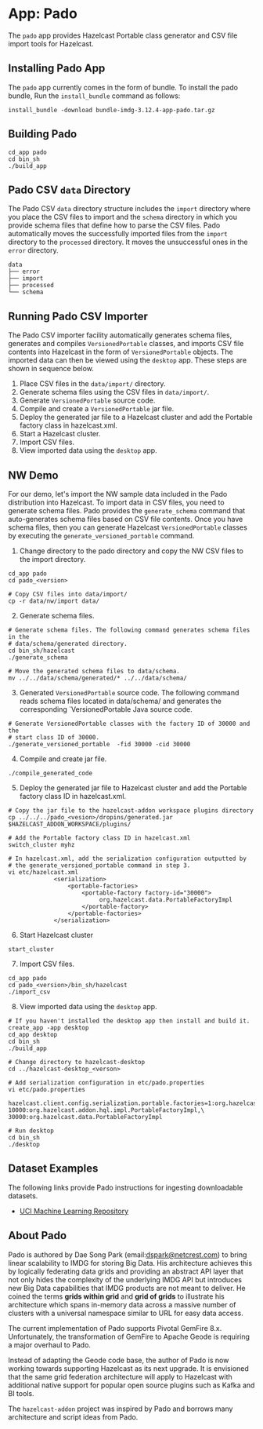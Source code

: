 # App: Pado

The `pado` app provides Hazelcast Portable class generator and CSV file import tools for Hazelcast.

## Installing Pado App

The `pado` app currently comes in the form of bundle. To install the pado bundle, Run the `install_bundle` command as follows:

```console
install_bundle -download bundle-imdg-3.12.4-app-pado.tar.gz
```

## Building Pado

```console
cd_app pado
cd bin_sh
./build_app
```

## Pado CSV `data` Directory

The Pado CSV `data` directory structure includes the `import` directory where you place the CSV files to import and the `schema` directory in which you provide schema files that define how to parse the CSV files. Pado automatically moves the successfully imported files from the `import` directory to the `processed` directory. It moves the unsuccessful ones in the `error` directory.

```console
data
├── error
├── import
├── processed
└── schema
```

## Running Pado CSV Importer

The Pado CSV importer facility automatically generates schema files, generates and compiles `VersionedPortable` classes, and imports CSV file contents into Hazelcast in the form of `VersionedPortable` objects. The imported data can then be viewed using the `desktop` app. These steps are shown in sequence below.

1. Place CSV files in the `data/import/` directory.
2. Generate schema files using the CSV files in `data/import/`.
3. Generate `VersionedPortable` source code.
4. Compile and create a `VersionedPortable` jar file.
5. Deploy the generated jar file to a Hazelcast cluster and add the Portable factory class in hazelcast.xml.
6. Start a Hazelcast cluster.
7. Import CSV files.
8. View imported data using the `desktop` app.

## NW Demo

For our demo, let's import the NW sample data included in the Pado distribution into Hazelcast. To import data in CSV files, you need to generate schema files. Pado provides the `generate_schema` command that auto-generates schema files based on CSV file contents. Once you have schema files, then you can generate Hazelcast `VersionedPortable` classes by executing the `generate_versioned_portable` command.

1. Change directory to the pado directory and copy the NW CSV files to the import directory. 

```console
cd_app pado
cd pado_<version>

# Copy CSV files into data/import/
cp -r data/nw/import data/
```

2. Generate schema files.

```console
# Generate schema files. The following command generates schema files in the
# data/schema/generated directory.
cd bin_sh/hazelcast
./generate_schema

# Move the generated schema files to data/schema.
mv ../../data/schema/generated/* ../../data/schema/
```

3. Generated `VersionedPortable` source code. The following command reads schema files located in data/schema/ and generates the corresponding `VersionedPortable Java source code.

```console
# Generate VersionedPortable classes with the factory ID of 30000 and the
# start class ID of 30000.
./generate_versioned_portable  -fid 30000 -cid 30000
```

4. Compile and create jar file.

```console
./compile_generated_code
```

5. Deploy the generated jar file to Hazelcast cluster and add the Portable factory class ID in hazelcast.xml.

```console
# Copy the jar file to the hazelcast-addon workspace plugins directory
cp ../../../pado_<vesion>/dropins/generated.jar $HAZELCAST_ADDON_WORKSPACE/plugins/

# Add the Portable factory class ID in hazelcast.xml
switch_cluster myhz

# In hazelcast.xml, add the serialization configuration outputted by
# the generate_versioned_portable command in step 3.
vi etc/hazelcast.xml
             <serialization>
                 <portable-factories>
                     <portable-factory factory-id="30000">
                          org.hazelcast.data.PortableFactoryImpl
                     </portable-factory>
                 </portable-factories>
             </serialization>
```

6. Start Hazelcast cluster

```console
start_cluster
```

7. Import CSV files.

```console
cd_app pado
cd pado_<version>/bin_sh/hazelcast
./import_csv
```

8. View imported data using the `desktop` app.

```console
# If you haven't installed the desktop app then install and build it.
create_app -app desktop
cd_app desktop
cd bin_sh
./build_app

# Change directory to hazelcast-desktop
cd ../hazelcast-desktop_<verson>

# Add serialization configuration in etc/pado.properties
vi etc/pado.properties

hazelcast.client.config.serialization.portable.factories=1:org.hazelcast.demo.nw.data.PortableFactoryImpl,\
10000:org.hazelcast.addon.hql.impl.PortableFactoryImpl,\
30000:org.hazelcast.data.PortableFactoryImpl

# Run desktop
cd bin_sh
./desktop
```

## Dataset Examples

The following links provide Pado instructions for ingesting downloadable datasets.

- [UCI Machine Learning Repository](UCI-ML.md)

## About Pado

Pado is authored by Dae Song Park (email:dspark@netcrest.com) to bring linear scalability to IMDG for storing Big Data. His architecture achieves this by logically federating data grids and providing an abstract API layer that not only hides the complexity of the underlying IMDG API but introduces new Big Data capabilities that IMDG products are not meant to deliver. He coined the terms **grids within grid** and **grid of grids** to illustrate his architecture which spans in-memory data across a massive number of clusters with a universal namespace similar to URL for easy data access.

The current implementation of Pado supports Pivotal GemFire 8.x. Unfortunately, the transformation of GemFire to Apache Geode is requiring a major overhaul to Pado. 

Instead of adapting the Geode code base, the author of Pado is now working towards supporting Hazelcast as its next upgrade. It is envisioned that the same grid federation architecture will apply to Hazelcast with additional native support for popular open source plugins such as Kafka and BI tools.

The `hazelcast-addon` project was inspired by Pado and borrows many architecture and script ideas from Pado.
